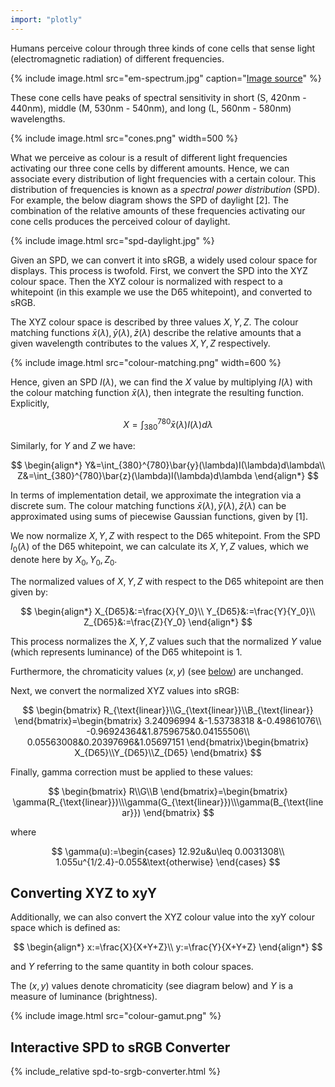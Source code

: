 ```yaml
---
import: "plotly"
---
```


Humans perceive colour through three kinds of cone cells that sense light (electromagnetic radiation) of different frequencies.

{% include image.html src="em-spectrum.jpg" caption="[Image source](https://sites.google.com/a/coe.edu/principles-of-structural-chemistry/relationship-between-light-and-matter/electromagnetic-spectrum)" %}

These cone cells have peaks of spectral sensitivity in short (S, 420nm - 440nm), middle (M, 530nm - 540nm), and long (L, 560nm - 580nm) wavelengths.

{% include image.html src="cones.png" width=500 %}

What we perceive as colour is a result of different light frequencies activating our three cone cells by different amounts.  Hence, we can associate every distribution of light frequencies with a certain colour. This distribution of frequencies is known as a *spectral power distribution* (SPD).  For example, the below diagram shows the SPD of daylight [2]. The combination of the relative amounts of these frequencies activating our cone cells produces the perceived colour of daylight.

{% include image.html src="spd-daylight.jpg" %}

Given an SPD, we can convert it into sRGB, a widely used colour space for displays. This process is twofold. First, we convert the SPD into the XYZ colour space. Then the XYZ colour is normalized with respect to a whitepoint (in this example we use the D65 whitepoint), and converted to sRGB.

The XYZ colour space is described by three values $X,Y,Z$. The colour matching functions $\bar{x}(\lambda),\bar{y}(\lambda),\bar{z}(\lambda)$ describe the relative amounts that a given wavelength contributes to the values $X,Y,Z$ respectively.

{% include image.html src="colour-matching.png" width=600 %}

Hence, given an SPD $I(\lambda)$, we can find the $X$ value by multiplying $I(\lambda)$ with the colour matching function $\bar{x}(\lambda)$, then integrate the resulting function. Explicitly, 


$$
X=\int_{380}^{780}\bar{x}(\lambda)I(\lambda)d\lambda
$$


Similarly, for $Y$ and $Z$ we have:



$$
\begin{align*}
Y&=\int_{380}^{780}\bar{y}(\lambda)I(\lambda)d\lambda\\
Z&=\int_{380}^{780}\bar{z}(\lambda)I(\lambda)d\lambda
\end{align*}
$$

In terms of implementation detail, we approximate the integration via a discrete sum. 
The colour matching functions $\bar{x}(\lambda),\bar{y}(\lambda),\bar{z}(\lambda)$ can be approximated
using sums of piecewise Gaussian functions, given by [1].

We now normalize $X,Y,Z$ with respect to the D65 whitepoint. From the SPD $I_0(\lambda)$ of the D65 whitepoint, we can calculate its $X,Y,Z$ values, which we denote here by $X_0,Y_0,Z_0$.

The normalized values of $X,Y,Z$ with respect to the D65 whitepoint are then given by:


$$
\begin{align*}
X_{D65}&:=\frac{X}{Y_0}\\
Y_{D65}&:=\frac{Y}{Y_0}\\
Z_{D65}&:=\frac{Z}{Y_0}
\end{align*}
$$


This process normalizes the $X,Y,Z$ values such that the normalized $Y$ value (which represents luminance) of the D65 whitepoint is 1.

Furthermore, the chromaticity values $(x,y)$ (see <a href="#xyY">below</a>) are unchanged.
        
Next, we convert the normalized XYZ values into sRGB:


$$
\begin{bmatrix}
R_{\text{linear}}\\G_{\text{linear}}\\B_{\text{linear}}
\end{bmatrix}=\begin{bmatrix}
3.24096994 &-1.53738318 &-0.49861076\\
-0.96924364&1.8759675&0.04155506\\
0.05563008&0.20397696&1.05697151
\end{bmatrix}\begin{bmatrix}
X_{D65}\\Y_{D65}\\Z_{D65}
\end{bmatrix}
$$


Finally, gamma correction must be applied to these values:


$$
\begin{bmatrix}
R\\G\\B
\end{bmatrix}=\begin{bmatrix}
\gamma(R_{\text{linear}})\\\gamma(G_{\text{linear}})\\\gamma(B_{\text{linear}})
\end{bmatrix}
$$


where


$$
\gamma(u):=\begin{cases}
12.92u&u\leq 0.0031308\\
1.055u^{1/2.4}-0.055&\text{otherwise}
\end{cases}
$$


## Converting XYZ to xyY

Additionally, we can also convert the XYZ colour value into the xyY colour space which is defined as:


$$
\begin{align*}
x:=\frac{X}{X+Y+Z}\\
y:=\frac{Y}{X+Y+Z}
\end{align*}
$$


and $Y$ referring to the same quantity in both colour spaces. 


The $(x,y)$ values denote chromaticity (see diagram below) and $Y$ is a measure of luminance (brightness).

{% include image.html src="colour-gamut.png" %}

## Interactive SPD to sRGB Converter

{% include_relative spd-to-srgb-converter.html %}
